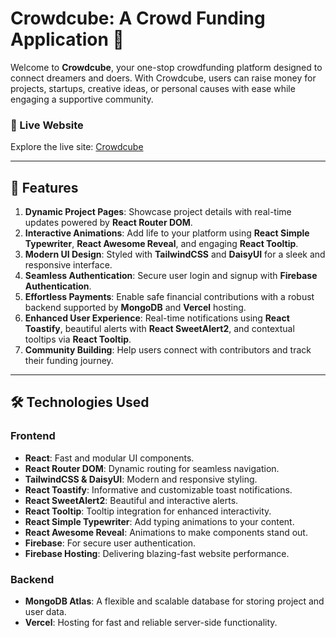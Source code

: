 # Crowdcube: A Crowd Funding Application 🌟  

Welcome to **Crowdcube**, your one-stop crowdfunding platform designed to connect dreamers and doers. With Crowdcube, users can raise money for projects, startups, creative ideas, or personal causes with ease while engaging a supportive community.  

### 🚀 Live Website  
Explore the live site: [Crowdcube](https://crowd-cube-a10.web.app)  

---

## 🌟 Features  
1. **Dynamic Project Pages**: Showcase project details with real-time updates powered by **React Router DOM**.  
2. **Interactive Animations**: Add life to your platform using **React Simple Typewriter**, **React Awesome Reveal**, and engaging **React Tooltip**.  
3. **Modern UI Design**: Styled with **TailwindCSS** and **DaisyUI** for a sleek and responsive interface.  
4. **Seamless Authentication**: Secure user login and signup with **Firebase Authentication**.  
5. **Effortless Payments**: Enable safe financial contributions with a robust backend supported by **MongoDB** and **Vercel** hosting.  
6. **Enhanced User Experience**: Real-time notifications using **React Toastify**, beautiful alerts with **React SweetAlert2**, and contextual tooltips via **React Tooltip**.  
7. **Community Building**: Help users connect with contributors and track their funding journey.  

---

## 🛠️ Technologies Used  

### Frontend  
- **React**: Fast and modular UI components.  
- **React Router DOM**: Dynamic routing for seamless navigation.  
- **TailwindCSS & DaisyUI**: Modern and responsive styling.  
- **React Toastify**: Informative and customizable toast notifications.  
- **React SweetAlert2**: Beautiful and interactive alerts.  
- **React Tooltip**: Tooltip integration for enhanced interactivity.  
- **React Simple Typewriter**: Add typing animations to your content.  
- **React Awesome Reveal**: Animations to make components stand out.  
- **Firebase**: For secure user authentication.
- **Firebase Hosting**: Delivering blazing-fast website performance.

### Backend   
- **MongoDB Atlas**: A flexible and scalable database for storing project and user data.  
- **Vercel**: Hosting for fast and reliable server-side functionality.  
